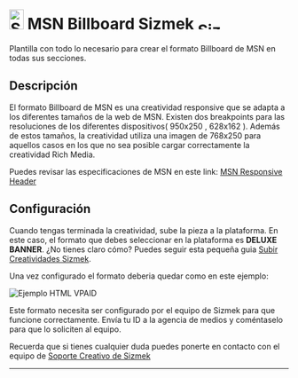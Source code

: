 # <a href="https://platform.mediamind.com"><img src="http://www.sizmek.es/eb/users/javiegido_/__logos/HTML5.png" alt="Sizmek" width="26" height="36" /></a> MSN Billboard Sizmek <a href="https://platform.mediamind.com"><img src="http://www.sizmek.es/eb/users/javiegido_/__logos/logo-dark.png" alt="Sizmek" width="57" height="15" /></a>

Plantilla con todo lo necesario para crear el formato Billboard de MSN en todas sus secciones.

## Descripción

El formato Billboard de MSN es una creatividad responsive que se adapta a los diferentes tamaños de la web de MSN. Existen dos breakpoints para las resoluciones de los diferentes dispositivos( 950x250 , 628x162 ). Además de estos tamaños, la creatividad utiliza una imagen de 768x250 para aquellos casos en los que no sea posible cargar correctamente la creatividad Rich Media.

Puedes revisar las especificaciones de MSN en este link: [MSN Responsive Header](https://advertising.aol.com/specs/microsoft-responsive-billboard)

## Configuración 

Cuando tengas terminada la creatividad, sube la pieza a la plataforma. En este caso, el formato que debes seleccionar en la plataforma es **DELUXE BANNER**. ¿No tienes claro cómo? Puedes seguir esta pequeña guia [Subir Creatividades Sizmek](http://www.sizmek.es/wiki/subir-creatividades-html5/).

Una vez configurado el formato deberia quedar como en este ejemplo:

![Ejemplo HTML VPAID](http://www.sizmek.es/eb/users/javiegido_/__GithubImages/MSN_Billboard.jpg)

Este formato necesita ser configurado por el equipo de Sizmek para que funcione correctamente. Envía tu ID a la agencia de medios y coméntaselo para que lo soliciten al equipo.

Recuerda que si tienes cualquier duda puedes ponerte en contacto con el equipo de <a href="mailto:creativesupport-spain@sizmek.com">Soporte Creativo de Sizmek</a>

***